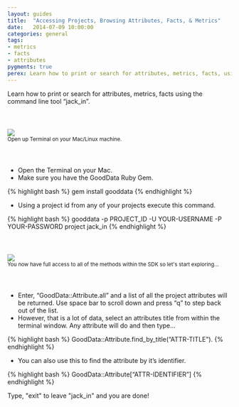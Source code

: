 ```yaml
---
layout: guides
title:  "Accessing Projects, Browsing Attributes, Facts, & Metrics"
date:   2014-07-09 10:00:00
categories: general
tags:
- metrics
- facts
- attributes
pygments: true
perex: Learn how to print or search for attributes, metrics, facts, using the built in command line tool "jack_in".
---
```


Learn how to print or search for attributes, metrics, facts using the command line tool “jack_in”.

<div style="padding-top: 40px; padding-bottom: 40px;">
<div class="center">
<img class="tutorial" src="https://gallery.mailchimp.com/cc49eba2c07a5a3f516bf3fed/images/693f9e51-b6e6-45d0-8534-320301fdd7fa.png">
<div>
<small>Open up Terminal on your Mac/Linux machine.</small></div>
</div>
</div>

- Open the Terminal on your Mac.
- Make sure you have the GoodData Ruby Gem.

{% highlight bash %}
gem install gooddata
{% endhighlight %}

- Using a project id from any of your projects execute this command.

{% highlight bash %}
gooddata -p PROJECT_ID -U YOUR-USERNAME -P YOUR-PASSWORD project jack_in
{% endhighlight %}

<div style="padding-top: 40px; padding-bottom: 40px;">
<div class="center">
<img class="tutorial" src="https://gallery.mailchimp.com/cc49eba2c07a5a3f516bf3fed/images/706f934f-249a-4f97-b287-768ba718adf2.png">
<div>
<small>You now have full access to all of the methods within the SDK so let's start exploring...</small></div>
</div>
</div>

- Enter, “GoodData::Attribute.all” and a list of all the project attributes will be returned. Use space bar to scroll down and press “q” to step back out of the list.
- However, that is a lot of data, select an attributes title from within the terminal window. Any attribute will do and then type...

{% highlight bash %}
GoodData::Attribute.find_by_title(“ATTR-TITLE”).
{% endhighlight %}

- You can also use this to find the attribute by it’s identifier.

{% highlight bash %}
GoodData::Attribute[“ATTR-IDENTIFIER”]
{% endhighlight %}


Type, "exit" to leave "jack_in" and you are done!

